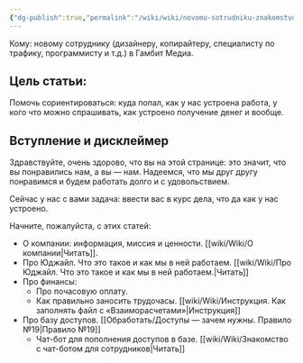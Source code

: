 ```yaml
---
{"dg-publish":true,"permalink":"/wiki/wiki/novomu-sotrudniku-znakomstvo/"}
---
```


Кому: новому сотруднику (дизайнеру, копирайтеру, специалисту по трафику, программисту и т.д.) в Гамбит Медиа.

## Цель статьи:
Помочь сориентироваться: куда попал, как у нас устроена работа, у кого что можно спрашивать, как устроено получение денег и вообще. 

## Вступление и дисклеймер
Здравствуйте, очень здорово, что вы на этой странице: это значит, что вы понравились нам, а вы — нам. Надеемся, что мы друг другу понравимся и будем работать долго и с удовольствием.

Сейчас у нас с вами задача: ввести вас в курс дела, что да как у нас устроено.

Начните, пожалуйста, с этих статей:

- О компании: информация, миссия и ценности. [[wiki/Wiki/О компании\|Читать]].
- Про Юджайл. Что это такое и как мы в ней работаем. [[wiki/Wiki/Про Юджайл. Что это такое и как мы в ней работаем.\|Читать]]
- Про финансы:
	- Про почасовую оплату.
	- Как правильно заносить трудочасы. [[wiki/Wiki/Инструкция. Как заполнять файл с «Взаиморасчетами»\|Инструкция]]
- Про базу доступов. [[Обработать/Доступы — зачем нужны. Правило №19\|Правило №19]]
	- Чат-бот для пополнения доступов в базе. [[wiki/Wiki/Знакомство с чат-ботом для сотрудников\|Читать]]